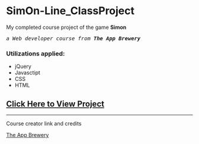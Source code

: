 # SimOn-Line_ClassProject

<p>My completed course project of the game <b>Simon</b> <br>
<pre><i>a Web developer course from <b>The App Brewery</b></i></pre></p>

<h3>Utilizations applied:</h3>
 <ul>
  <li> jQuery</li>
  <li> Javasctipt</li>
  <li> CSS</li>
  <li> HTML</li>
</ul>

<a href="https://jimbrayrcp.github.io/SimOn-Line_ClassProject/"><h2>Click Here to View Project</h2></a>

<hr>

Course creator link and credits

<a href="https://www.appbrewery.co">The App Brewery</a>
